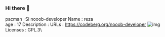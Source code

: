 ### Hi there 👋
pacman -Si nooob-developer
Name            : reza\
age             : 17
Description     : 
URLs            : https://codeberg.org/nooob-developer ![img](https://design.codeberg.org/logo-kit/icon_inverted.svg)\
Licenses        : GPL.3\




